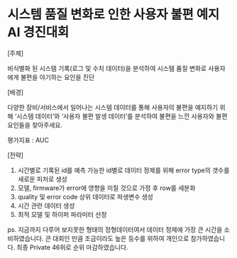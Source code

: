 # 시스템 품질 변화로 인한 사용자 불편 예지 AI 경진대회

[주제]

비식별화 된 시스템 기록(로그 및 수치 데이터)을 분석하여 시스템 품질 변화로 사용자에게 불편을 야기하는 요인을 진단


[배경]

다양한 장비/서비스에서 일어나는 시스템 데이터를 통해 사용자의 불편을 예지하기 위해 ‘시스템 데이터’와 ‘사용자 불편 발생 데이터’를 분석하여 불편을 느낀 사용자와 불편 요인들을 찾아주세요.

평가지표 : AUC

[전략]
1. 시간별로 기록된 id를 예측 가능한 id별로 데이터 정제를 위해 error type의 갯수를 새로운 피처로 생성
2. 모델, firmware가 error에 영향을 미칠 것으로 가정 후 row를 세분화
3. quality 및 error code 상위 데이터로 파생변수 생성
4. 시간 관련 데이터 생성
5. 최적 모델 및 하이퍼 파라미터 선정

ps. 지금까지 다루어 보지못한 형태의 정형데이터여서 데이터 정제에 가장 큰 시간을 소비하였습니다. 큰 대회인 만큼 조금이라도 높은 등수를 위하여 개인으로 참가하였습니다. 최종 Private 46위로 순위 마감하였습니다.
